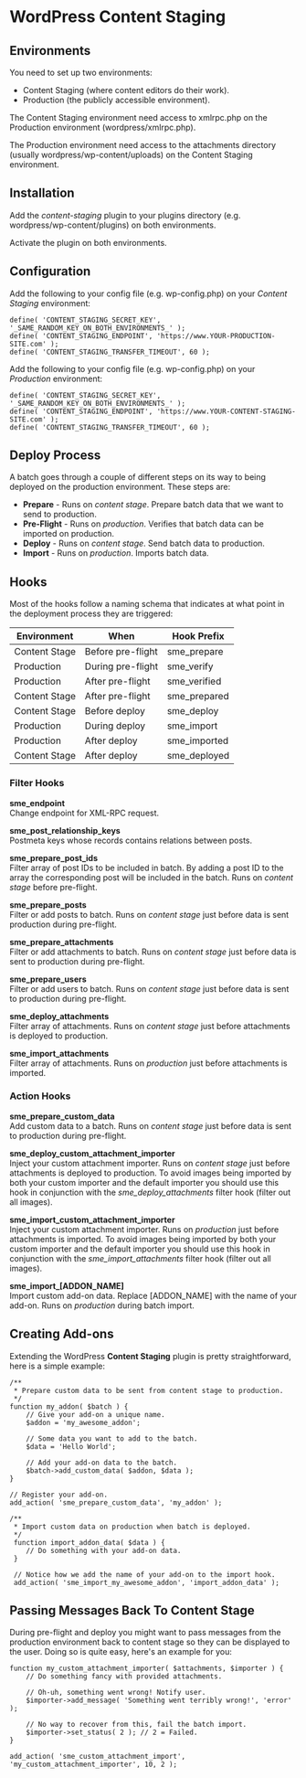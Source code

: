 WordPress Content Staging
=========================

Environments
------------

You need to set up two environments:

* Content Staging (where content editors do their work).
* Production (the publicly accessible environment).

The Content Staging environment need access to xmlrpc.php on the Production environment (wordpress/xmlrpc.php).

The Production environment need access to the attachments directory (usually wordpress/wp-content/uploads) on the Content Staging environment.

Installation
------------

Add the *content-staging* plugin to your plugins directory (e.g. wordpress/wp-content/plugins) on both environments.

Activate the plugin on both environments.

Configuration
-------------

Add the following to your config file (e.g. wp-config.php) on your *Content Staging* environment:

	define( 'CONTENT_STAGING_SECRET_KEY', '_SAME_RANDOM_KEY_ON_BOTH_ENVIRONMENTS_' );
	define( 'CONTENT_STAGING_ENDPOINT', 'https://www.YOUR-PRODUCTION-SITE.com' );
	define( 'CONTENT_STAGING_TRANSFER_TIMEOUT', 60 );

Add the following to your config file (e.g. wp-config.php) on your *Production* environment:

	define( 'CONTENT_STAGING_SECRET_KEY', '_SAME_RANDOM_KEY_ON_BOTH_ENVIRONMENTS_' );
	define( 'CONTENT_STAGING_ENDPOINT', 'https://www.YOUR-CONTENT-STAGING-SITE.com' );
	define( 'CONTENT_STAGING_TRANSFER_TIMEOUT', 60 );

Deploy Process
--------------

A batch goes through a couple of different steps on its way to being deployed on the production environment. These steps are:

* **Prepare** - Runs on *content stage*. Prepare batch data that we want to send to production.
* **Pre-Flight** - Runs on *production*. Verifies that batch data can be imported on production.
* **Deploy** - Runs on *content stage*. Send batch data to production.
* **Import** - Runs on *production*. Imports batch data.

Hooks
-----

Most of the hooks follow a naming schema that indicates at what point in the deployment process they are triggered:

| Environment   | When              | Hook Prefix  |
| ------------- | ----------------- | ------------ |
| Content Stage | Before pre-flight | sme_prepare  |
| Production    | During pre-flight | sme_verify   |
| Production    | After pre-flight  | sme_verified |
| Content Stage | After pre-flight  | sme_prepared |
| Content Stage | Before deploy     | sme_deploy   |
| Production    | During deploy     | sme_import   |
| Production    | After deploy      | sme_imported |
| Content Stage | After deploy      | sme_deployed |

### Filter Hooks

**sme\_endpoint** <br/>
Change endpoint for XML-RPC request.

**sme\_post\_relationship\_keys** <br/>
Postmeta keys whose records contains relations between posts.

**sme\_prepare\_post\_ids** <br/>
Filter array of post IDs to be included in batch. By adding a post ID to the array the corresponding post will be included in the batch. Runs on *content stage* before pre-flight.

**sme\_prepare\_posts** <br/>
Filter or add posts to batch. Runs on *content stage* just before data is sent production during pre-flight.

**sme\_prepare\_attachments** <br/>
Filter or add attachments to batch. Runs on *content stage* just before data is sent to production during pre-flight.

**sme\_prepare\_users** <br/>
Filter or add users to batch. Runs on *content stage* just before data is sent to production during pre-flight.

**sme\_deploy\_attachments** <br/>
Filter array of attachments. Runs on *content stage* just before attachments is deployed to production.

**sme\_import\_attachments** <br/>
Filter array of attachments. Runs on *production* just before attachments is imported.

### Action Hooks

**sme\_prepare\_custom\_data** <br/>
Add custom data to a batch. Runs on *content stage* just before data is sent to production during pre-flight.

**sme\_deploy\_custom\_attachment\_importer** <br/>
Inject your custom attachment importer. Runs on *content stage* just before attachments is deployed to production. To avoid images being imported by both your custom importer and the default importer you should use this hook in conjunction with the *sme\_deploy\_attachments* filter hook (filter out all images).

**sme\_import\_custom\_attachment\_importer** <br/>
Inject your custom attachment importer. Runs on *production* just before attachments is imported. To avoid images being imported by both your custom importer and the default importer you should use this hook in conjunction with the *sme\_import\_attachments* filter hook (filter out all images).

**sme\_import\_\[ADDON\_NAME\]** <br/>
Import custom add-on data. Replace \[ADDON\_NAME\] with the name of your add-on. Runs on *production* during batch import.

Creating Add-ons
----------------

Extending the WordPress **Content Staging** plugin is pretty straightforward, here is a simple example:

	/**
	 * Prepare custom data to be sent from content stage to production.
	 */
	function my_addon( $batch ) {
		// Give your add-on a unique name.
		$addon = 'my_awesome_addon';

		// Some data you want to add to the batch.
		$data = 'Hello World';

		// Add your add-on data to the batch.
		$batch->add_custom_data( $addon, $data );
	}

	// Register your add-on.
	add_action( 'sme_prepare_custom_data', 'my_addon' );

	/**
	 * Import custom data on production when batch is deployed.
	 */
	 function import_addon_data( $data ) {
	 	// Do something with your add-on data.
	 }

	 // Notice how we add the name of your add-on to the import hook.
	 add_action( 'sme_import_my_awesome_addon', 'import_addon_data' );

Passing Messages Back To Content Stage
--------------------------------------

During pre-flight and deploy you might want to pass messages from the production environment back to content stage so they can be displayed to the user. Doing so is quite easy, here's an example for you:

	function my_custom_attachment_importer( $attachments, $importer ) {
		// Do something fancy with provided attachments.

		// Oh-uh, something went wrong! Notify user.
		$importer->add_message( 'Something went terribly wrong!', 'error' );

		// No way to recover from this, fail the batch import.
		$importer->set_status( 2 ); // 2 = Failed.
	}

	add_action( 'sme_custom_attachment_import', 'my_custom_attachment_importer', 10, 2 );
